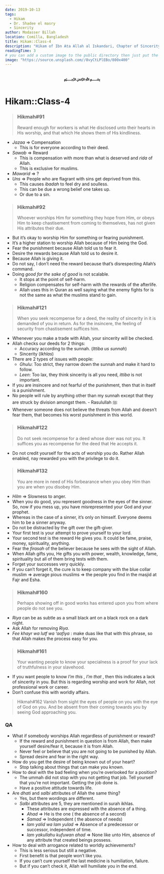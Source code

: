 ```yaml
---
date: 2019-10-13
tags:
  - Hikam
  - Dr. Shadee el masry
  - Sincerity
author: Modasser Billah
location: Comilla, Bangladesh
title: Hikam::Class-4
description: "Hikam of Ibn Ata Allah al Iskandari, Chapter of Sincerity"
readingTime: 3
# you can add a custom image to the public directory then just put the url here for example /images/....
image: "https://source.unsplash.com//8vyCtLPlEBo/800x400"
---
```

<h3 style="text-align: center;"> &#xFDFD;</h3>


# Hikam::Class-4

> ### Hikmah#91
> Reward enough for workers is what He disclosed unto their hearts in His worship, and that which He shows them of His kindliness.

- _Jazaa_ => Compensation
	- This is for everyone according to their deed.
- _Sawab_ => Reward
	- This is compensation with more than what is deserved and _rida_ of Allah.
	- This is exclusive for muslims.
- _Mawarid_ => ?
- _Uns_ => People who are flagrant with sins get deprived from this.
	- This causes _ibadah_ to feel dry and soulless.
	- This can be due a wrong belief one takes up.
	- Or due to a sin.

> ### Hikmah#92
> Whoever worships Him for something they hope from Him, or obeys Him to keep chastisement from coming to themselves, has not given His attributes their due.

- But it’s okay to worship Him for something or fearing punishment.
- It’s a higher station to worship Allah because of Him being the God.
- Fear the punishment because Allah told us to fear it.
- Desire the rewards because Allah told us to desire it.
- Because Allah is giving it.
- Do not say, I don’t need the reward because that’s disrespecting Allah’s command.
- Doing _good for the sake of good_ is not scalable.
	- It stops at the point of self-harm.
	- Religion compensates for self-harm with the rewards of the afterlife.
	- Allah uses this in Quran as well saying what the enemy fights for is not the same as what the muslims stand to gain.

> ### Hikmah#121
> When you seek recompense for a deed,
the reality of sincerity in it is demanded of you in return.
As for the insincere,
the feeling of security from chastisement suffices him.

- Whenever you make a trade with Allah, your sincerity will be checked.
- Allah checks our deeds for 2 things:
	- Accuracy according to the sunnah. (_Ittiba us sunnah_)
	- Sincerity (_Ikhlas_)
- There are 2 types of issues with people:
	- _Ghulu_: Too strict, they narrow down the sunnah and make it hard to follow.
	- _Leen_: Too lax, they think sincerity is all you need, _ittiba_ is not important.
- If you are insincere and not fearful of the punishment, then that in itself is a punishment.
- No people will rule by anything other than my sunnah except that they are struck by division amongst them. - Rasulullah &#xfdfa;
- Whenever someone does not believe the threats from Allah and doesn’t fear them, that becomes his worst punishment in this world.

> ### Hikmah#122
> Do not seek recompense for a deed whose doer was not you. It suffices you as recompense for the deed that He accepts it.

- Do not credit yourself for the acts of worship you do. Rather Allah enabled, nay rewarded you with the privilege to do it.

> ### Hikmah#132
> You are more in need of His forbearance when you obey Him than you are when you disobey Him.

- _Hilm_ => Slowness to anger.
- When you do good, you represent goodness in the eyes of the sinner. So, now if you mess up, you have misrepresented your God and your prophet.
- Whereas in the case of a sinner, it’s only on himself. Everyone deems him to be a sinner anyway.
- Do not be distracted by the gift over the gift-giver.
- Your first test is your attempt to prove yourself to your lord.
- Your second test is the reward He gives you. It could be fame, praise, money, spirituality, anything.
- Fear the _firasah_ of the believer because he sees with the sight of Allah.
- When Allah gifts you, He gifts you with power, wealth, knowledge, fame, spirituality but all of them bring tests with them.
- Forget your successes very quickly.
- If you can’t forget it, the cure is to keep company with the blue collar muslim => average pious muslims => the people you find in the masjid at Fajr and Esha.

> ### Hikmah#160
> Perhaps showing off in good works has entered upon you from where people do not see you.

- _Riya_ can be as subtle as a small black ant on a black rock on a dark night.
- Ask Allah for removing _Riya_.
- _Fee khayr wa lutf wa ‘aafiya_ : make duas like that with this phrase, so that Allah makes the process easy for you.

> ### Hikmah#161
> Your wanting people to know your specialness is a proof for your lack of truthfulness in your slavehood.

 - If you want people to know _I’m this , I’m that_ , then this indicates a lack of sincerity in you. But this is regarding worship and work for Allah, not professional work or career.
 - Don’t confuse this with worldly affairs.

> Hikmah#162
> Vanish from sight the eyes of people on you with the eye of God on you. And be absent from their coming towards you by seeing God approaching you.

### QA
- What if somebody worships Allah regardless of punishment or reward?
	- If the reward and punishment in question is from Allah, then make yourself desire/fear it, because it is from Allah.
	- Never feel or believe that you are not going to be punished by Allah.
	- Spread desire and fear in the right way.
- How do you get the desire of being known out of your heart?
	- Stop talking about things that can make you known.
- How to deal with the bad feeling when you’re overlooked for a position?
	- The ummah did not stop with you not getting that job. Tell yourself that you’re not important. Getting the job done is.
	- Have a positive attitude towards life.
- Are _dhati_ and _salbi_ attributes of Allah the same thing?
	- Yes, but there wordings are different.
	- _Salbi_ attributes are 5, they are mentioned in surah ikhlas.
		- These attributes are expressed with the absence of a thing.
		- _Ahad_ => He is the one ( the absence of a second)
		- _Samad_ => Independent ( the absence of needs)
		- _lam yalid wa lam yulad_ => Absence of a predecessor or successor, independent of time.
		- _lam yakullahu kufuwan ahad_ => None like unto Him, absence of any attribute that created beings possess.
- How to deal with arrogance related to worldly achievements?
	- This is less serious but still a negative.
	- First benefit is that people won’t like you.
	- If you can’t cure yourself the last medicine is humiliation, failure.
	- But if you can’t check it, Allah will humiliate you in the end.
